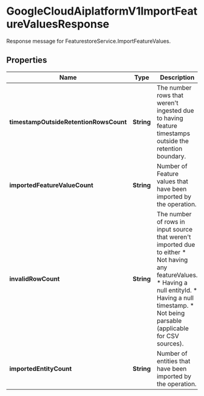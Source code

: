 

# GoogleCloudAiplatformV1ImportFeatureValuesResponse

Response message for FeaturestoreService.ImportFeatureValues.

## Properties

| Name | Type | Description | Notes |
|------------ | ------------- | ------------- | -------------|
|**timestampOutsideRetentionRowsCount** | **String** | The number rows that weren&#39;t ingested due to having feature timestamps outside the retention boundary. |  [optional] |
|**importedFeatureValueCount** | **String** | Number of Feature values that have been imported by the operation. |  [optional] |
|**invalidRowCount** | **String** | The number of rows in input source that weren&#39;t imported due to either * Not having any featureValues. * Having a null entityId. * Having a null timestamp. * Not being parsable (applicable for CSV sources). |  [optional] |
|**importedEntityCount** | **String** | Number of entities that have been imported by the operation. |  [optional] |



